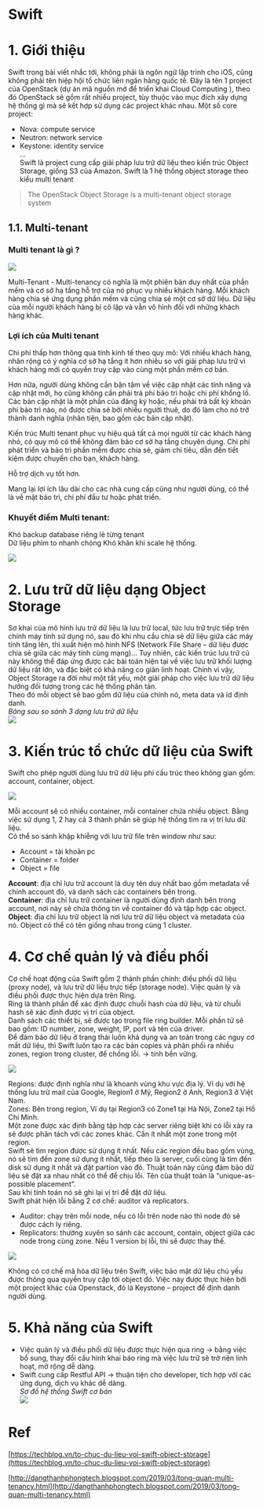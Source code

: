 ﻿# Swift
# 1. Giới thiệu

Swift trong bài viết nhắc tới, không phải là ngôn ngữ lập trình cho iOS, cũng không phải tên hiệp hội tổ chức liên ngân hàng quốc tế. Đây là tên 1 project của OpenStack (dự án mã nguồn mở để triển khai Cloud Computing ), theo đó OpenStack sẽ gồm rất nhiều project, tùy thuộc vào mục đích xây dựng hệ thống gì mà sẽ kết hợp sử dụng các project khác nhau. Một số core project:

-   Nova: compute service
-   Neutron: network service
-   Keystone: identity service  
    ...  
    Swift là project cung cấp giải pháp lưu trữ dữ liệu theo kiến trúc Object Storage, giống S3 của Amazon.
    Swift là 1 hệ thống object storage theo kiểu multi tenant
> The OpenStack Object Storage is a multi-tenant object storage system

## 1.1. Multi-tenant
### Multi tenant là gì ?  
<img src = "../Images/II.7. Swift/0.1.png">  
  
Multi-Tenant - Multi-tenancy có nghĩa là một phiên bản duy nhất của phần mềm và cơ sở hạ tầng hỗ trợ của nó phục vụ nhiều khách hàng. Mỗi khách hàng chia sẻ ứng dụng phần mềm và cũng chia sẻ một cơ sở dữ liệu. Dữ liệu của mỗi người khách hàng bị cô lập và vẫn vô hình đối với những khách hàng khác.  
  
### Lợi ích của Multi tenant  
  
Chi phí thấp hơn thông qua tính kinh tế theo quy mô: Với nhiều khách hàng, nhân rộng có ý nghĩa cơ sở hạ tầng ít hơn nhiều so với giải pháp lưu trữ vì khách hàng mới có quyền truy cập vào cùng một phần mềm cơ bản.  
  
Hơn nữa, người dùng không cần bận tâm về việc cập nhật các tính năng và cập nhật mới, họ cũng không cần phải trả phí bảo trì hoặc chi phí khổng lồ. Các bản cập nhật là một phần của đăng ký hoặc, nếu phải trả bất kỳ khoản phí bảo trì nào, nó được chia sẻ bởi nhiều người thuê, do đó làm cho nó trở thành danh nghĩa (nhân tiện, bao gồm các bản cập nhật).  
  
Kiến trúc Multi tenant phục vụ hiệu quả tất cả mọi người từ các khách hàng nhỏ, có quy mô có thể không đảm bảo cơ sở hạ tầng chuyên dụng. Chi phí phát triển và bảo trì phần mềm được chia sẻ, giảm chi tiêu, dẫn đến tiết kiệm được chuyển cho bạn, khách hàng.  

Hỗ trợ dịch vụ tốt hơn.  
  
Mang lại lợi ích lâu dài cho các nhà cung cấp cũng như người dùng, có thể là về mặt bảo trì, chi phí đầu tư hoặc phát triển.  
  
### Khuyết điểm Multi tenant:  
Khó backup database riêng lẻ từng tenant  
Dữ liệu phìm to nhanh chóng Khó khăn khi scale hệ thống.  
  
<img src = "../Images/II.7. Swift/0.2.png">  

# 2. Lưu trữ dữ liệu dạng Object Storage

Sơ khai của mô hình lưu trữ dữ liệu là lưu trữ local, tức lưu trữ trực tiếp trên chính máy tính sử dụng nó, sau đó khi nhu cầu chia sẻ dữ liệu giữa các máy tính tăng lên, thì xuất hiện mô hình NFS (Network File Share – dữ liệu được chia sẻ giữa các máy tính cùng mạng)… Tuy nhiên, các kiến trúc lưu trữ cũ này không thể đáp ứng được các bài toán hiện tại về việc lưu trữ khối lượng dữ liệu rất lớn, và đặc biệt có khả năng co giãn linh hoạt. Chính vì vậy, Object Storage ra đời như một tất yếu, một giải pháp cho việc lưu trữ dữ liệu hướng đối tượng trong các hệ thống phân tán.  
Theo đó mỗi object sẽ bao gồm dữ liệu của chính nó, meta data và id định danh.  
_Bảng sau so sánh 3 dạng lưu trữ dữ liệu_  
<img src = "../Images/II.7. Swift/1.png">  

# 3. Kiến trúc tổ chức dữ liệu của Swift

Swift cho phép người dùng lưu trữ dữ liệu phi cấu trúc theo không gian gồm: account, container, object.  

<img src = "../Images/II.7. Swift/2.png">   
 
Mỗi account sẽ có nhiều container, mỗi container chứa nhiều object. Bằng việc sử dụng 1, 2 hay cả 3 thành phần sẽ giúp hệ thống tìm ra vị trí lưu dữ liệu.  
Có thể so sánh khập khiễng với lưu trữ file trên window như sau:

-   Account = tài khoản pc
-   Container = folder
-   Object = file

**Account**: địa chỉ lưu trữ account là duy tên duy nhất bao gồm metadata về chính account đó, và danh sách các containers bên trong.  
**Container**: địa chỉ lưu trữ container là người dùng định danh bên trong account, nơi này sẽ chứa thông tin về container đó và tập hợp các object.  
**Object**: địa chỉ lưu trữ object là nơi lưu trữ dữ liệu object và metadata của nó. Object có thể có tên giống nhau trong cùng 1 cluster.

# 4. Cơ chế quản lý và điều phối

Cơ chế hoạt động của Swift gồm 2 thành phần chính: điều phối dữ liệu (proxy node), và lưu trữ dữ liệu trực tiếp (storage node). Việc quản lý và điều phối được thực hiện dựa trên Ring.  
Ring là thành phần để xác định được chuỗi hash của dữ liệu, và từ chuỗi hash sẽ xác định được vị trí của object.  
Danh sách các thiết bị, sẽ được tạo trong file ring builder. Mỗi phần tử sẽ bao gồm: ID number, zone, weight, IP, port và tên của driver.  
Để đảm bảo dữ liệu ở trạng thái luôn khả dụng và an toàn trong các nguy cơ mất dữ liệu, thì Swift luôn tạo ra các bản copies và phân phối ra nhiều zones, region trong cluster, để chống lỗi. → tính bền vững.  

<img src = "../Images/II.7. Swift/3.png">  
  
Regions: được định nghĩa như là khoanh vùng khu vực địa lý. Ví dụ với hệ thống lưu trữ mail của Google, Region1 ở Mỹ, Region2 ở Anh, Region3 ở Việt Nam.  
Zones: Bên trong region, Ví dụ tại Region3 có Zone1 tại Hà Nội, Zone2 tại Hồ Chí Minh.  
Một zone được xác định bằng tập hợp các server riêng biệt khi có lỗi xảy ra sẽ được phân tách với các zones khác. Cần ít nhất một zone trong một region.  
Swift sẽ tìm region được sử dụng ít nhất. Nếu các region đều bao gồm vùng, nó sẽ tìm đến zone sử dụng ít nhất, tiếp theo là server, cuối cùng là tìm đến disk sử dụng ít nhất và đặt partion vào đó. Thuật toán này cũng đảm bảo dữ liệu sẽ đặt xa nhau nhất có thể để chịu lỗi. Tên của thuật toán là “unique-as-possible placement”.  
Sau khi tính toán nó sẽ ghi lại vị trí để đặt dữ liệu.  
Swift phát hiện lỗi bằng 2 cơ chế: auditor và replicators.

-   Auditor: chạy trên mỗi node, nếu có lỗi trên node nào thì node đó sẽ được cách ly riêng.
-   Replicators: thường xuyên so sánh các account, contain, object giữa các node trong cùng zone. Nếu 1 version bị lỗi, thì sẽ được thay thế.

<img src = "../Images/II.7. Swift/4.png">  

Không có cơ chế mã hóa dữ liệu trên Swift, việc bảo mật dữ liệu chủ yếu được thông qua quyền truy cập tới object đó. Việc này được thực hiện bởi một project khác của Openstack, đó là Keystone – project để định danh người dùng.

# 5. Khả năng của Swift

-   Việc quản lý và điều phối dữ liệu được thực hiện qua ring → bằng việc bổ sung, thay đổi cấu hình khai báo ring mà việc lưu trữ sẽ trở nên linh hoạt, mở rộng dễ dàng.
-   Swift cung cấp Restful API → thuận tiện cho developer, tích hợp với các ứng dụng, dịch vụ khác dễ dàng.  
    _Sơ đồ hệ thống Swift cơ bản_  
    <img src = "../Images/II.7. Swift/5.png">  

# Ref
[https://techblog.vn/to-chuc-du-lieu-voi-swift-object-storage](https://techblog.vn/to-chuc-du-lieu-voi-swift-object-storage)

[http://dangthanhphongtech.blogspot.com/2019/03/tong-quan-multi-tenancy.html](http://dangthanhphongtech.blogspot.com/2019/03/tong-quan-multi-tenancy.html)


